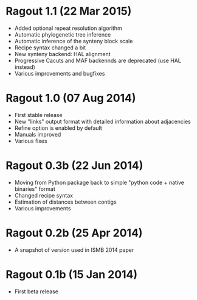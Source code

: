 Ragout 1.1 (22 Mar 2015)
================
* Added optional repeat resolution algorithm
* Automatic phylogenetic tree inference
* Automatic inference of the synteny block scale
* Recipe syntax changed a bit
* New synteny backend: HAL alignment
* Progressive Cacuts and MAF backennds are deprecated (use HAL instead)
* Various improvements and bugfixes

Ragout 1.0 (07 Aug 2014)
=====================
* First stable release
* New "links" output format with detailed information about adjacencies
* Refine option is enabled by default
* Manuals improved
* Various fixes

Ragout 0.3b (22 Jun 2014)
======================
* Moving from Python package back to simple "python code + native binaries" format
* Changed recipe syntax
* Estimation of distances between contigs
* Various improvements

Ragout 0.2b (25 Apr 2014)
======================
* A snapshot of version used in ISMB 2014 paper

Ragout 0.1b (15 Jan 2014)
======================
* First beta release